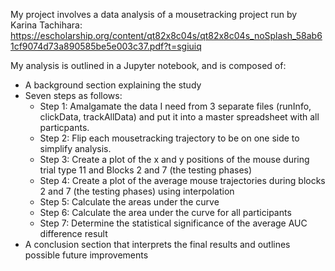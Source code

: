 My project involves a data analysis of a mousetracking project run by Karina Tachihara: https://escholarship.org/content/qt82x8c04s/qt82x8c04s_noSplash_58ab61cf9074d73a890585be5e003c37.pdf?t=sgiuiq

My analysis is outlined in a Jupyter notebook, and is composed of:
* A background section explaining the study
* Seven steps as follows:
     * Step 1: Amalgamate the data I need from 3 separate files (runInfo, clickData, trackAllData) and put it into a master spreadsheet with all particpants. 
     * Step 2: Flip each mousetracking trajectory to be on one side to simplify analysis.
     * Step 3: Create a plot of the x and y positions of the mouse during trial type 11 and Blocks 2 and 7 (the testing phases)
     * Step 4: Create a plot of the average mouse trajectories during blocks 2 and 7 (the testing phases) using interpolation
     * Step 5: Calculate the areas under the curve
     * Step 6: Calculate the area under the curve for all participants
     * Step 7: Determine the statistical significance of the average AUC difference result
* A conclusion section that interprets the final results and outlines possible future improvements





